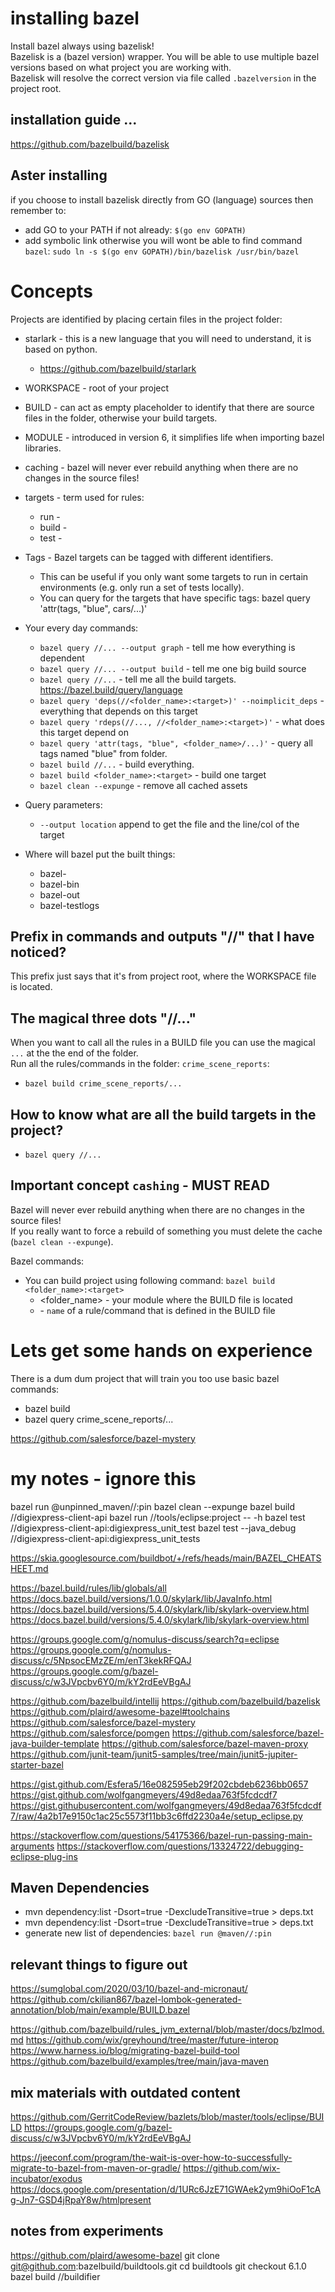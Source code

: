 # installing bazel
Install bazel always using bazelisk!  
Bazelisk is a (bazel version) wrapper. You will be able to use multiple bazel versions based on what project you are working with.  
Bazelisk will resolve the correct version via file called `.bazelversion` in the project root.  


## installation guide ...
https://github.com/bazelbuild/bazelisk

## Aster installing
if you choose to install bazelisk directly from GO (language) sources then remember to:
* add GO to your PATH if not already: `$(go env GOPATH)`
* add symbolic link otherwise you will wont be able to find command `bazel`: `sudo ln -s $(go env GOPATH)/bin/bazelisk /usr/bin/bazel`


# Concepts
Projects are identified by placing certain files in the project folder:
* starlark - this is a new language that you will need to understand, it is based on python.
  * https://github.com/bazelbuild/starlark

* WORKSPACE - root of your project
* BUILD - can act as empty placeholder to identify that there are source files in the folder, otherwise your build targets.
* MODULE - introduced in version 6, it simplifies life when importing bazel libraries.

* caching - bazel will never ever rebuild anything when there are no changes in the source files!
* targets - term used for rules: 
  * run - 
  * build -
  * test -

* Tags - Bazel targets can be tagged with different identifiers.
  * This can be useful if you only want some targets to run in certain environments (e.g. only run a set of tests locally). 
  * You can query for the targets that have specific tags: bazel query 'attr(tags, "blue", cars/...)'

* Your every day commands:
  * `bazel query //... --output graph` - tell me how everything is dependent
  * `bazel query //... --output build` - tell me one big build source
  * `bazel query //...` - tell me all the build targets. https://bazel.build/query/language 
  * `bazel query 'deps(//<folder_name>:<target>)' --noimplicit_deps` - everything that depends on this target
  * `bazel query 'rdeps(//..., //<folder_name>:<target>)'` - what does this target depend on
  * `bazel query 'attr(tags, "blue", <folder_name>/...)'` - query all tags named "blue" from folder. 
  * `bazel build //...` - build everything. 
  * `bazel build <folder_name>:<target>` - build one target
  * `bazel clean --expunge` - remove all cached assets
  
* Query parameters:
  * `--output location` append to get the file and the line/col of the target
* Where will bazel put the built things:
  * bazel-<workspace name>
  * bazel-bin
  * bazel-out
  * bazel-testlogs
  
  
## Prefix in commands and outputs "//" that I have noticed?
This prefix just says that it's from project root, where the WORKSPACE file is located.

## The magical three dots "//..."
When you want to call all the rules in a BUILD file you can use the magical `...` at the the end of the folder.  
Run all the rules/commands in the folder: `crime_scene_reports`:
* `bazel build crime_scene_reports/...`

## How to know what are all the build targets in the project?
* `bazel query //...` 
 
## Important concept `cashing` - MUST READ
Bazel will never ever rebuild anything when there are no changes in the source files!  
If you really want to force a rebuild of something you must delete the cache (`bazel clean --expunge`).  
  
Bazel commands:  
* You can build project using following command: `bazel build <folder_name>:<target>`
  * <folder_name> - your module where the BUILD file is located
  * <target> - `name` of a rule/command that is defined in the BUILD file 


# Lets get some hands on experience
There is a dum dum project that will train you too use basic bazel commands:
* bazel build
* bazel query crime_scene_reports/...

https://github.com/salesforce/bazel-mystery



# my notes - ignore this
bazel run @unpinned_maven//:pin
bazel clean --expunge
bazel build //digiexpress-client-api
bazel run //tools/eclipse:project -- -h
bazel test //digiexpress-client-api:digiexpress_unit_test
bazel test --java_debug //digiexpress-client-api:digiexpress_unit_tests


https://skia.googlesource.com/buildbot/+/refs/heads/main/BAZEL_CHEATSHEET.md


https://bazel.build/rules/lib/globals/all
https://docs.bazel.build/versions/1.0.0/skylark/lib/JavaInfo.html
https://docs.bazel.build/versions/5.4.0/skylark/lib/skylark-overview.html
https://docs.bazel.build/versions/5.4.0/skylark/lib/skylark-overview.html

https://groups.google.com/g/nomulus-discuss/search?q=eclipse
https://groups.google.com/g/nomulus-discuss/c/5NpsocEMzZE/m/enT3kekRFQAJ
https://groups.google.com/g/bazel-discuss/c/w3JVpcbv6Y0/m/kY2rdEeVBgAJ


https://github.com/bazelbuild/intellij
https://github.com/bazelbuild/bazelisk
https://github.com/plaird/awesome-bazel#toolchains
https://github.com/salesforce/bazel-mystery
https://github.com/salesforce/pomgen
https://github.com/salesforce/bazel-java-builder-template
https://github.com/salesforce/bazel-maven-proxy
https://github.com/junit-team/junit5-samples/tree/main/junit5-jupiter-starter-bazel


https://gist.github.com/Esfera5/16e082595eb29f202cbdeb6236bb0657
https://gist.github.com/wolfgangmeyers/49d8edaa763f5fcdcdf7
https://gist.githubusercontent.com/wolfgangmeyers/49d8edaa763f5fcdcdf7/raw/4a2b17e9150c1ac25c5573f11bb3c6ffd2230a4e/setup_eclipse.py

https://stackoverflow.com/questions/54175366/bazel-run-passing-main-arguments
https://stackoverflow.com/questions/13324722/debugging-eclipse-plug-ins



## Maven Dependencies
* mvn dependency:list -Dsort=true -DexcludeTransitive=true > deps.txt
* mvn dependency:list -Dsort=true -DexcludeTransitive=true > deps.txt
* generate new list of dependencies: ``bazel run @maven//:pin``


## relevant things to figure out
https://sumglobal.com/2020/03/10/bazel-and-micronaut/
https://github.com/ckilian867/bazel-lombok-generated-annotation/blob/main/example/BUILD.bazel

https://github.com/bazelbuild/rules_jvm_external/blob/master/docs/bzlmod.md
https://github.com/wix/greyhound/tree/master/future-interop
https://www.harness.io/blog/migrating-bazel-build-tool
https://github.com/bazelbuild/examples/tree/main/java-maven


## mix materials with outdated content
https://github.com/GerritCodeReview/bazlets/blob/master/tools/eclipse/BUILD
https://groups.google.com/g/bazel-discuss/c/w3JVpcbv6Y0/m/kY2rdEeVBgAJ

https://jeeconf.com/program/the-wait-is-over-how-to-successfully-migrate-to-bazel-from-maven-or-gradle/
https://github.com/wix-incubator/exodus
https://docs.google.com/presentation/d/1URc6JzE71GWAek2ym9hiOoF1cAg-Jn7-GSD4jRpaY8w/htmlpresent



## notes from experiments
https://github.com/plaird/awesome-bazel
git clone git@github.com:bazelbuild/buildtools.git
cd buildtools
git checkout 6.1.0
bazel build //buildifier





